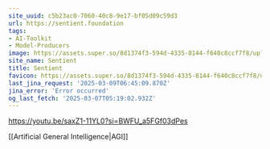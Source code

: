 ```yaml
---
site_uuid: c5b23ac0-7060-40c8-9e17-bf05d09c59d3
url: https://sentient.foundation
tags:
- AI-Toolkit
- Model-Producers
image: https://assets.super.so/8d1374f3-594d-4335-8144-f640c8ccf7f8/uploads/cover/0c89c4e0-9af3-4e4b-a598-094e74ad4549.png
site_name: Sentient
title: Sentient
favicon: https://assets.super.so/8d1374f3-594d-4335-8144-f640c8ccf7f8/uploads/favicon/e30dd467-a2cf-4a9e-b86e-8d72fe23a00f.png
last_jina_request: '2025-03-09T06:45:09.870Z'
jina_error: 'Error occurred'
og_last_fetch: '2025-03-07T05:19:02.932Z'
---
```


https://youtu.be/saxZ1-11YL0?si=BWFU_a5FGf03dPes

[[Artificial General Intelligence|AGI]]
